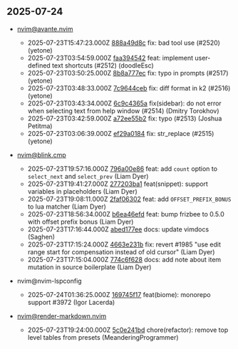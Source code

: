 ## 2025-07-24

* nvim@avante.nvim
  - 2025-07-23T15:47:23.000Z [888a49d8c](https://github.com/yetone/avante.nvim/commit/888a49d8c1bf3287c508e809304647894ab5a4dd) fix: bad tool use (#2520) (yetone)
  - 2025-07-23T03:54:59.000Z [faa394542](https://github.com/yetone/avante.nvim/commit/faa3945428118d503d0115afe93e57a5db219c46) feat: implement user-defined text shortcuts (#2512) (doodleEsc)
  - 2025-07-23T03:50:25.000Z [8b8a777ec](https://github.com/yetone/avante.nvim/commit/8b8a777ec34c8b96229ef0deebb2a5a944a28244) fix: typo in prompts (#2517) (yetone)
  - 2025-07-23T03:48:33.000Z [7c9644ceb](https://github.com/yetone/avante.nvim/commit/7c9644ceb7d758cd34720201df0b2a4e6612946f) fix: diff format in k2 (#2516) (yetone)
  - 2025-07-23T03:43:34.000Z [6c9c4365a](https://github.com/yetone/avante.nvim/commit/6c9c4365a210ff6e5a1c9aca5aa553d973cb02d6) fix(sidebar): do not error when selecting text from help window (#2514) (Dmitry Torokhov)
  - 2025-07-23T03:42:59.000Z [a72ee55b2](https://github.com/yetone/avante.nvim/commit/a72ee55b20ffab3c660e80cb88a818171233ab26) fix: typo (#2513) (Joshua Petitma)
  - 2025-07-23T03:06:39.000Z [ef29a0184](https://github.com/yetone/avante.nvim/commit/ef29a01840d6b705f6fae38511f9f7491aabdfbb) fix: str_replace (#2515) (yetone)

* nvim@blink.cmp
  - 2025-07-23T19:57:16.000Z [796a00e86](https://github.com/Saghen/blink.cmp/commit/796a00e861a0872ad6452bc8a2faf250abf59117) feat: add `count` option to `select_next` and `select_prev` (Liam Dyer)
  - 2025-07-23T19:41:27.000Z [277203ba1](https://github.com/Saghen/blink.cmp/commit/277203ba10de02770329ac7d59dc8508afc24a39) feat(snippet): support variables in placeholders (Liam Dyer)
  - 2025-07-23T19:08:11.000Z [2faf06302](https://github.com/Saghen/blink.cmp/commit/2faf06302894c9dc6f6771e2c3a9368194f655af) feat: add `OFFSET_PREFIX_BONUS` to lua matcher (Liam Dyer)
  - 2025-07-23T18:56:34.000Z [b6ea46efd](https://github.com/Saghen/blink.cmp/commit/b6ea46efdd219416d837ac48a71fd9df16d71606) feat: bump frizbee to 0.5.0 with offset prefix bonus (Liam Dyer)
  - 2025-07-23T17:16:44.000Z [abed177ee](https://github.com/Saghen/blink.cmp/commit/abed177ee7a953e41e5dfee0b5ae2d2d8e2c0027) docs: update vimdocs (Saghen)
  - 2025-07-23T17:15:24.000Z [4663e231b](https://github.com/Saghen/blink.cmp/commit/4663e231b70f59a2f413978d4149290e46e4acde) fix: revert #1985 "use edit range start for compensation instead of old cursor" (Liam Dyer)
  - 2025-07-23T17:15:04.000Z [774c6f628](https://github.com/Saghen/blink.cmp/commit/774c6f6282889724106b00d6c95a67d044b82865) docs: add note about item mutation in source boilerplate (Liam Dyer)

* nvim@nvim-lspconfig
  - 2025-07-24T01:36:25.000Z [169745f17](https://github.com/neovim/nvim-lspconfig/commit/169745f176f58becad80363c3f8f2315ed6bb365) feat(biome): monorepo support #3972 (Igor Lacerda)

* nvim@render-markdown.nvim
  - 2025-07-23T19:24:00.000Z [5c0e241bd](https://github.com/MeanderingProgrammer/render-markdown.nvim/commit/5c0e241bdbd208b7ae546009378d6bc93c083ef3) chore(refactor): remove top level tables from presets (MeanderingProgrammer)